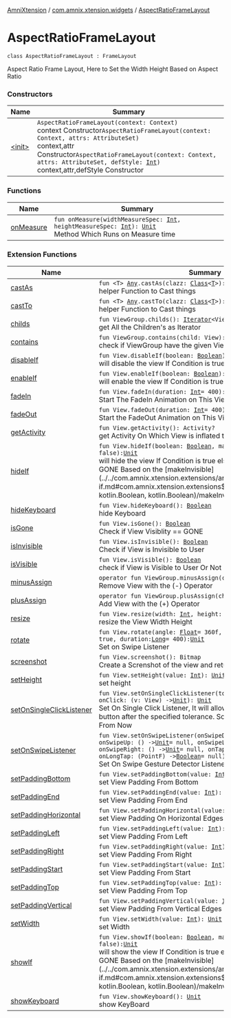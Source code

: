 [AmniXtension](../../index.md) / [com.amnix.xtension.widgets](../index.md) / [AspectRatioFrameLayout](./index.md)

# AspectRatioFrameLayout

`class AspectRatioFrameLayout : FrameLayout`

Aspect Ratio Frame Layout, Here to Set the Width Height Based on Aspect Ratio

### Constructors

| Name | Summary |
|---|---|
| [&lt;init&gt;](-init-.md) | `AspectRatioFrameLayout(context: Context)`<br>context Constructor`AspectRatioFrameLayout(context: Context, attrs: AttributeSet)`<br>context,attr Constructor`AspectRatioFrameLayout(context: Context, attrs: AttributeSet, defStyle: `[`Int`](https://kotlinlang.org/api/latest/jvm/stdlib/kotlin/-int/index.html)`)`<br>context,attr,defStyle Constructor |

### Functions

| Name | Summary |
|---|---|
| [onMeasure](on-measure.md) | `fun onMeasure(widthMeasureSpec: `[`Int`](https://kotlinlang.org/api/latest/jvm/stdlib/kotlin/-int/index.html)`, heightMeasureSpec: `[`Int`](https://kotlinlang.org/api/latest/jvm/stdlib/kotlin/-int/index.html)`): `[`Unit`](https://kotlinlang.org/api/latest/jvm/stdlib/kotlin/-unit/index.html)<br>Method Which Runs on Measure time |

### Extension Functions

| Name | Summary |
|---|---|
| [castAs](../../com.amnix.xtension.extensions/kotlin.-any/cast-as.md) | `fun <T> `[`Any`](https://kotlinlang.org/api/latest/jvm/stdlib/kotlin/-any/index.html)`.castAs(clazz: `[`Class`](http://docs.oracle.com/javase/6/docs/api/java/lang/Class.html)`<`[`T`](../../com.amnix.xtension.extensions/kotlin.-any/cast-as.md#T)`>): `[`T`](../../com.amnix.xtension.extensions/kotlin.-any/cast-as.md#T)`?`<br>helper Function to Cast things |
| [castTo](../../com.amnix.xtension.extensions/kotlin.-any/cast-to.md) | `fun <T> `[`Any`](https://kotlinlang.org/api/latest/jvm/stdlib/kotlin/-any/index.html)`.castTo(clazz: `[`Class`](http://docs.oracle.com/javase/6/docs/api/java/lang/Class.html)`<`[`T`](../../com.amnix.xtension.extensions/kotlin.-any/cast-to.md#T)`>): `[`T`](../../com.amnix.xtension.extensions/kotlin.-any/cast-to.md#T)`?`<br>helper Function to Cast things |
| [childs](../../com.amnix.xtension.extensions/android.view.-view-group/childs.md) | `fun ViewGroup.childs(): `[`Iterator`](https://kotlinlang.org/api/latest/jvm/stdlib/kotlin.collections/-iterator/index.html)`<View>`<br>get All the Children's as Iterator |
| [contains](../../com.amnix.xtension.extensions/android.view.-view-group/contains.md) | `fun ViewGroup.contains(child: View): `[`Boolean`](https://kotlinlang.org/api/latest/jvm/stdlib/kotlin/-boolean/index.html)<br>check if ViewGroup have the given View as Its Child |
| [disableIf](../../com.amnix.xtension.extensions/android.view.-view/disable-if.md) | `fun View.disableIf(boolean: `[`Boolean`](https://kotlinlang.org/api/latest/jvm/stdlib/kotlin/-boolean/index.html)`): () -> `[`Unit`](https://kotlinlang.org/api/latest/jvm/stdlib/kotlin/-unit/index.html)<br>will disable the view If Condition is true else enables It |
| [enableIf](../../com.amnix.xtension.extensions/android.view.-view/enable-if.md) | `fun View.enableIf(boolean: `[`Boolean`](https://kotlinlang.org/api/latest/jvm/stdlib/kotlin/-boolean/index.html)`): `[`Unit`](https://kotlinlang.org/api/latest/jvm/stdlib/kotlin/-unit/index.html)<br>will enable the view If Condition is true else enables It |
| [fadeIn](../../com.amnix.xtension.extensions/android.view.-view/fade-in.md) | `fun View.fadeIn(duration: `[`Int`](https://kotlinlang.org/api/latest/jvm/stdlib/kotlin/-int/index.html)` = 400): `[`Unit`](https://kotlinlang.org/api/latest/jvm/stdlib/kotlin/-unit/index.html)<br>Start The FadeIn Animation on This View |
| [fadeOut](../../com.amnix.xtension.extensions/android.view.-view/fade-out.md) | `fun View.fadeOut(duration: `[`Int`](https://kotlinlang.org/api/latest/jvm/stdlib/kotlin/-int/index.html)` = 400): `[`Unit`](https://kotlinlang.org/api/latest/jvm/stdlib/kotlin/-unit/index.html)<br>Start the FadeOut Animation on This View |
| [getActivity](../../com.amnix.xtension.extensions/android.view.-view/get-activity.md) | `fun View.getActivity(): Activity?`<br>get Activity On Which View is inflated to |
| [hideIf](../../com.amnix.xtension.extensions/android.view.-view/hide-if.md) | `fun View.hideIf(boolean: `[`Boolean`](https://kotlinlang.org/api/latest/jvm/stdlib/kotlin/-boolean/index.html)`, makeInvisible: `[`Boolean`](https://kotlinlang.org/api/latest/jvm/stdlib/kotlin/-boolean/index.html)` = false): `[`Unit`](https://kotlinlang.org/api/latest/jvm/stdlib/kotlin/-unit/index.html)<br>will hide the view If Condition is true else make if INVISIBLE or GONE Based on the [makeInvisible](../../com.amnix.xtension.extensions/android.view.-view/hide-if.md#com.amnix.xtension.extensions$hideIf(android.view.View, kotlin.Boolean, kotlin.Boolean)/makeInvisible) flag |
| [hideKeyboard](../../com.amnix.xtension.extensions/android.view.-view/hide-keyboard.md) | `fun View.hideKeyboard(): `[`Boolean`](https://kotlinlang.org/api/latest/jvm/stdlib/kotlin/-boolean/index.html)<br>hide Keyboard |
| [isGone](../../com.amnix.xtension.extensions/android.view.-view/is-gone.md) | `fun View.isGone(): `[`Boolean`](https://kotlinlang.org/api/latest/jvm/stdlib/kotlin/-boolean/index.html)<br>Check if View Visiblity == GONE |
| [isInvisible](../../com.amnix.xtension.extensions/android.view.-view/is-invisible.md) | `fun View.isInvisible(): `[`Boolean`](https://kotlinlang.org/api/latest/jvm/stdlib/kotlin/-boolean/index.html)<br>Check if View is Invisible to User |
| [isVisible](../../com.amnix.xtension.extensions/android.view.-view/is-visible.md) | `fun View.isVisible(): `[`Boolean`](https://kotlinlang.org/api/latest/jvm/stdlib/kotlin/-boolean/index.html)<br>check if View is Visible to User Or Not |
| [minusAssign](../../com.amnix.xtension.extensions/android.view.-view-group/minus-assign.md) | `operator fun ViewGroup.minusAssign(child: View): `[`Unit`](https://kotlinlang.org/api/latest/jvm/stdlib/kotlin/-unit/index.html)<br>Remove View with the (-) Operator |
| [plusAssign](../../com.amnix.xtension.extensions/android.view.-view-group/plus-assign.md) | `operator fun ViewGroup.plusAssign(child: View): `[`Unit`](https://kotlinlang.org/api/latest/jvm/stdlib/kotlin/-unit/index.html)<br>Add View with the (+) Operator |
| [resize](../../com.amnix.xtension.extensions/android.view.-view/resize.md) | `fun View.resize(width: `[`Int`](https://kotlinlang.org/api/latest/jvm/stdlib/kotlin/-int/index.html)`, height: `[`Int`](https://kotlinlang.org/api/latest/jvm/stdlib/kotlin/-int/index.html)`): `[`Unit`](https://kotlinlang.org/api/latest/jvm/stdlib/kotlin/-unit/index.html)<br>resize the View Width Height |
| [rotate](../../com.amnix.xtension.extensions/android.view.-view/rotate.md) | `fun View.rotate(angle: `[`Float`](https://kotlinlang.org/api/latest/jvm/stdlib/kotlin/-float/index.html)` = 360f, resetToZero: `[`Boolean`](https://kotlinlang.org/api/latest/jvm/stdlib/kotlin/-boolean/index.html)` = true, duration: `[`Long`](https://kotlinlang.org/api/latest/jvm/stdlib/kotlin/-long/index.html)` = 400): `[`Unit`](https://kotlinlang.org/api/latest/jvm/stdlib/kotlin/-unit/index.html)<br>Set on Swipe Listener |
| [screenshot](../../com.amnix.xtension.extensions/android.view.-view/screenshot.md) | `fun View.screenshot(): Bitmap`<br>Create a Screnshot of the view and returns it as a Bitmap |
| [setHeight](../../com.amnix.xtension.extensions/android.view.-view/set-height.md) | `fun View.setHeight(value: `[`Int`](https://kotlinlang.org/api/latest/jvm/stdlib/kotlin/-int/index.html)`): `[`Unit`](https://kotlinlang.org/api/latest/jvm/stdlib/kotlin/-unit/index.html)<br>set height |
| [setOnSingleClickListener](../../com.amnix.xtension.extensions/android.view.-view/set-on-single-click-listener.md) | `fun View.setOnSingleClickListener(tolerance: `[`Long`](https://kotlinlang.org/api/latest/jvm/stdlib/kotlin/-long/index.html)` = 500, onClick: (v: View) -> `[`Unit`](https://kotlinlang.org/api/latest/jvm/stdlib/kotlin/-unit/index.html)`): `[`Unit`](https://kotlinlang.org/api/latest/jvm/stdlib/kotlin/-unit/index.html)<br>Set On Single Click Listener, It will allow user to click on the button after the specified tolerance. So no multiClick Or FastClick From Now |
| [setOnSwipeListener](../../com.amnix.xtension.extensions/android.view.-view/set-on-swipe-listener.md) | `fun View.setOnSwipeListener(onSwipeDown: () -> `[`Unit`](https://kotlinlang.org/api/latest/jvm/stdlib/kotlin/-unit/index.html)` = null, onSwipeUp: () -> `[`Unit`](https://kotlinlang.org/api/latest/jvm/stdlib/kotlin/-unit/index.html)` = null, onSwipeLeft: () -> `[`Unit`](https://kotlinlang.org/api/latest/jvm/stdlib/kotlin/-unit/index.html)` = null, onSwipeRight: () -> `[`Unit`](https://kotlinlang.org/api/latest/jvm/stdlib/kotlin/-unit/index.html)` = null, onTap: (PointF) -> `[`Unit`](https://kotlinlang.org/api/latest/jvm/stdlib/kotlin/-unit/index.html)` = null, onLongTap: (PointF) -> `[`Boolean`](https://kotlinlang.org/api/latest/jvm/stdlib/kotlin/-boolean/index.html)` = null): `[`Unit`](https://kotlinlang.org/api/latest/jvm/stdlib/kotlin/-unit/index.html)<br>Set On Swipe Gesture Detector Listener |
| [setPaddingBottom](../../com.amnix.xtension.extensions/android.view.-view/set-padding-bottom.md) | `fun View.setPaddingBottom(value: `[`Int`](https://kotlinlang.org/api/latest/jvm/stdlib/kotlin/-int/index.html)`): `[`Unit`](https://kotlinlang.org/api/latest/jvm/stdlib/kotlin/-unit/index.html)<br>set View Padding From Bottom |
| [setPaddingEnd](../../com.amnix.xtension.extensions/android.view.-view/set-padding-end.md) | `fun View.setPaddingEnd(value: `[`Int`](https://kotlinlang.org/api/latest/jvm/stdlib/kotlin/-int/index.html)`): `[`Unit`](https://kotlinlang.org/api/latest/jvm/stdlib/kotlin/-unit/index.html)<br>set View Padding From End |
| [setPaddingHorizontal](../../com.amnix.xtension.extensions/android.view.-view/set-padding-horizontal.md) | `fun View.setPaddingHorizontal(value: `[`Int`](https://kotlinlang.org/api/latest/jvm/stdlib/kotlin/-int/index.html)`): `[`Unit`](https://kotlinlang.org/api/latest/jvm/stdlib/kotlin/-unit/index.html)<br>set View Padding On Horizontal Edges |
| [setPaddingLeft](../../com.amnix.xtension.extensions/android.view.-view/set-padding-left.md) | `fun View.setPaddingLeft(value: `[`Int`](https://kotlinlang.org/api/latest/jvm/stdlib/kotlin/-int/index.html)`): `[`Unit`](https://kotlinlang.org/api/latest/jvm/stdlib/kotlin/-unit/index.html)<br>set View Padding From Left |
| [setPaddingRight](../../com.amnix.xtension.extensions/android.view.-view/set-padding-right.md) | `fun View.setPaddingRight(value: `[`Int`](https://kotlinlang.org/api/latest/jvm/stdlib/kotlin/-int/index.html)`): `[`Unit`](https://kotlinlang.org/api/latest/jvm/stdlib/kotlin/-unit/index.html)<br>set View Padding From Right |
| [setPaddingStart](../../com.amnix.xtension.extensions/android.view.-view/set-padding-start.md) | `fun View.setPaddingStart(value: `[`Int`](https://kotlinlang.org/api/latest/jvm/stdlib/kotlin/-int/index.html)`): `[`Unit`](https://kotlinlang.org/api/latest/jvm/stdlib/kotlin/-unit/index.html)<br>set View Padding From Start |
| [setPaddingTop](../../com.amnix.xtension.extensions/android.view.-view/set-padding-top.md) | `fun View.setPaddingTop(value: `[`Int`](https://kotlinlang.org/api/latest/jvm/stdlib/kotlin/-int/index.html)`): `[`Unit`](https://kotlinlang.org/api/latest/jvm/stdlib/kotlin/-unit/index.html)<br>set View Padding From Top |
| [setPaddingVertical](../../com.amnix.xtension.extensions/android.view.-view/set-padding-vertical.md) | `fun View.setPaddingVertical(value: `[`Int`](https://kotlinlang.org/api/latest/jvm/stdlib/kotlin/-int/index.html)`): `[`Unit`](https://kotlinlang.org/api/latest/jvm/stdlib/kotlin/-unit/index.html)<br>set View Padding From Vertical Edges |
| [setWidth](../../com.amnix.xtension.extensions/android.view.-view/set-width.md) | `fun View.setWidth(value: `[`Int`](https://kotlinlang.org/api/latest/jvm/stdlib/kotlin/-int/index.html)`): `[`Unit`](https://kotlinlang.org/api/latest/jvm/stdlib/kotlin/-unit/index.html)<br>set Width |
| [showIf](../../com.amnix.xtension.extensions/android.view.-view/show-if.md) | `fun View.showIf(boolean: `[`Boolean`](https://kotlinlang.org/api/latest/jvm/stdlib/kotlin/-boolean/index.html)`, makeInvisible: `[`Boolean`](https://kotlinlang.org/api/latest/jvm/stdlib/kotlin/-boolean/index.html)` = false): `[`Unit`](https://kotlinlang.org/api/latest/jvm/stdlib/kotlin/-unit/index.html)<br>will show the view If Condition is true else make if INVISIBLE or GONE Based on the [makeInvisible](../../com.amnix.xtension.extensions/android.view.-view/show-if.md#com.amnix.xtension.extensions$showIf(android.view.View, kotlin.Boolean, kotlin.Boolean)/makeInvisible) flag |
| [showKeyboard](../../com.amnix.xtension.extensions/android.view.-view/show-keyboard.md) | `fun View.showKeyboard(): `[`Unit`](https://kotlinlang.org/api/latest/jvm/stdlib/kotlin/-unit/index.html)<br>show KeyBoard |
